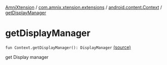[AmniXtension](../../index.md) / [com.amnix.xtension.extensions](../index.md) / [android.content.Context](index.md) / [getDisplayManager](./get-display-manager.md)

# getDisplayManager

`fun Context.getDisplayManager(): DisplayManager` [(source)](https://github.com/AmniX/AmniXTension/tree/master/AmniXtension/src/main/java/com/amnix/xtension/extensions/ContextExtension.kt#L480)

get Display manager


